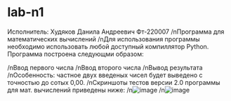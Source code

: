# lab-n1
Исполнитель: Худяков Данила Андреевич Фт-220007
/nПрограмма для математических вычислений
/nДля использования программы необходимо использовать любой доступный компиллятор Python. Программа построена следующми образом:

/nВвод первого числа
/nВвод второго числа
/nВывод результата
/nОсобенность: частное двух введеных чисел будет выведено с точностью до сотых 0,00.
/nСкриншоты тестов версии 2.0 программы для мат. вычислений приведены ниже:
/n![image](https://github.com/xXady/lab-n1/assets/102038515/c024b326-0635-4597-a46b-cb1f2d4eb8ec)
/n![image](https://github.com/xXady/lab-n1/assets/102038515/09043fd2-caa9-404c-ab73-1de58ab4637d)

